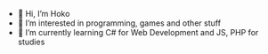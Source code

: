 - 👋 Hi, I’m Hoko
- 👀 I’m interested in programming, games and other stuff
- 🌱 I’m currently learning C# for Web Development and JS, PHP for studies
<!---
- 💞️ I’m looking to collaborate on ...
- 📫 How to reach me ...
--->
